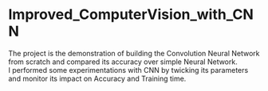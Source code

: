 # Improved_ComputerVision_with_CNN
The project is the demonstration of building the Convolution Neural Network from scratch and compared its accuracy over simple Neural Network.   
I performed some experimentations with CNN by twicking its parameters and monitor its impact on Accuracy and Training time.
